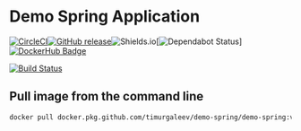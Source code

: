 # Demo Spring Application
 
[![CircleCI](https://circleci.com/gh/timurgaleev/demo-spring.svg?style=svg)](https://circleci.com/gh/timurgaleev/demo-spring)[![GitHub release](https://img.shields.io/github/release/timurgaleev/demo-spring.svg)](https://github.com/timurgaleev/demo-spring/releases)![Shields.io](https://img.shields.io/github/last-commit/timurgaleev/demo-spring?style=flat-square)[![Dependabot Status](https://api.dependabot.com/badges/status?host=github&repo=timurgaleev/demo-spring)][![DockerHub Badge](http://dockeri.co/image/timurgaleev/demo-spring)](https://hub.docker.com/r/timurgaleev/demo-spring)

[![Build Status](https://dev.azure.com/timurgaleev/timur_galeev/_apis/build/status/timurgaleev.demo-spring?branchName=master)](https://dev.azure.com/timurgaleev/timur_galeev/_build/latest?definitionId=1&branchName=master)


## Pull image from the command line

```bash
docker pull docker.pkg.github.com/timurgaleev/demo-spring/demo-spring:v1.4.3
```
